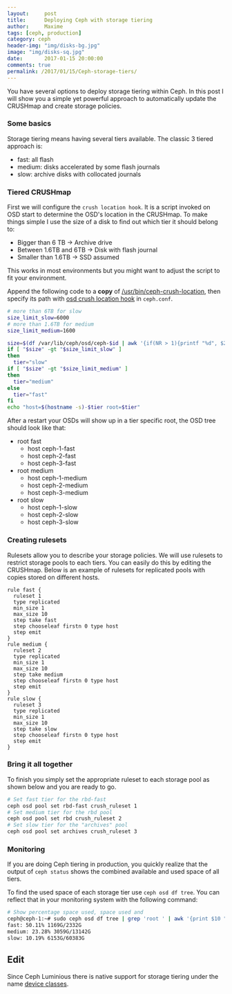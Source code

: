 ```yaml
---
layout:     post
title:      Deploying Ceph with storage tiering
author:     Maxime
tags: [ceph, production]
category: ceph
header-img: "img/disks-bg.jpg"
image: "img/disks-sq.jpg"
date:       2017-01-15 20:00:00
comments: true
permalink: /2017/01/15/Ceph-storage-tiers/
---
```


You have several options to deploy storage tiering within Ceph. In this post I will show you a simple yet powerful approach to automatically update the CRUSHmap and create storage policies.

### Some basics

Storage tiering means having several tiers available. The classic 3 tiered approach is:

* fast: all flash
* medium: disks accelerated by some flash journals
* slow: archive disks with collocated journals

### Tiered CRUSHmap

First we will configure the `crush location hook`. It is a script invoked on OSD start to determine the OSD's location in the CRUSHmap.
To make things simple I use the size of a disk to find out which tier it should belong to:

* Bigger than 6 TB &rarr; Archive drive
* Between 1.6TB and 6TB &rarr; Disk with flash journal
* Smaller than 1.6TB &rarr; SSD assumed

This works in most environments but you might want to adjust the script to fit your environment.

Append the following code to a **copy** of [/usr/bin/ceph-crush-location](https://github.com/ceph/ceph/blob/master/src/ceph-crush-location.in), then specify its path with [osd crush location hook](http://docs.ceph.com/docs/master/rados/operations/crush-map/#custom-location-hooks) in `ceph.conf`.

```bash
# more than 6TB for slow
size_limit_slow=6000
# more than 1.6TB for medium
size_limit_medium=1600

size=$(df /var/lib/ceph/osd/ceph-$id | awk '{if(NR > 1){printf "%d", $2/1024/1024}}')
if [ "$size" -gt "$size_limit_slow" ]
then
  tier="slow"
if [ "$size" -gt "$size_limit_medium" ]
then
  tier="medium"
else
  tier="fast"
fi
echo "host=$(hostname -s)-$tier root=$tier"
```
After a restart your OSDs will show up in a tier specific root, the OSD tree should look like that:

* root fast
  * host ceph-1-fast
  * host ceph-2-fast
  * host ceph-3-fast
* root medium
  * host ceph-1-medium
  * host ceph-2-medium
  * host ceph-3-medium
* root slow
  * host ceph-1-slow
  * host ceph-2-slow
  * host ceph-3-slow

### Creating rulesets

Rulesets allow you to describe your storage policies. We will use rulesets to restrict storage pools to each tiers. You can easily do this by editing the CRUSHmap. Below is an example of rulesets for replicated pools with copies stored on different hosts.

```
rule fast {
  ruleset 1
  type replicated
  min_size 1
  max_size 10
  step take fast
  step chooseleaf firstn 0 type host
  step emit
}
rule medium {
  ruleset 2
  type replicated
  min_size 1
  max_size 10
  step take medium
  step chooseleaf firstn 0 type host
  step emit
}
rule slow {
  ruleset 3
  type replicated
  min_size 1
  max_size 10
  step take slow
  step chooseleaf firstn 0 type host
  step emit
}
```

### Bring it all together

To finish you simply set the appropriate ruleset to each storage pool as shown below and you are ready to go.

```bash
# Set fast tier for the rbd-fast
ceph osd pool set rbd-fast crush_ruleset 1
# Set medium tier for the rbd pool
ceph osd pool set rbd crush_ruleset 2
# Set slow tier for the "archives" pool
ceph osd pool set archives crush_ruleset 3
```

### Monitoring
If you are doing Ceph tiering in production, you quickly realize that the output of `ceph status` shows the combined available and used space of all tiers.

To find the used space of each storage tier use `ceph osd df tree`. You can reflect that in your monitoring system with the following command:

```bash
# Show percentage space used, space used and
ceph@ceph-1:~# sudo ceph osd df tree | grep 'root ' | awk '{print $10 ":", $7 "%" " " $5 "/" $4}'
fast: 50.11% 1169G/2332G
medium: 23.28% 3059G/13142G
slow: 10.19% 6153G/60383G
```

## Edit

Since Ceph Luminious there is native support for storage tiering under the name [device classes](https://ceph.com/community/new-luminous-crush-device-classes/).
